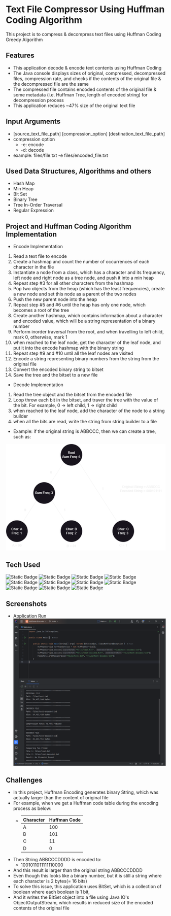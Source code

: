 # Text File Compressor Using Huffman Coding Algorithm

This project is to compress & decompress text files using Huffman Coding Greedy Algorithm

## Features

- This application decode & encode text contents using Huffman Coding
- The Java console displays sizes of original, compressed, decompressed files, compression rate, and checks if the contents of the original file & the decompressed file are the same
- The compressed file contains encoded contents of the original file & some metadata (i.e. Huffman Tree, length of encoded string) for decompression process
- This application reduces ~47% size of the original text file

## Input Arguments
- [source_text_file_path] [compression_option] [destination_text_file_path]
- compression option
  - -e: encode
  - -d: decode
- example: files/file.txt -e files/encoded_file.txt

## Used Data Structures, Algorithms and others
- Hash Map
- Min Heap
- Bit Set
- Binary Tree
- Tree In-Order Traversal
- Regular Expression

## Project and Huffman Coding Algorithm Implementation
- Encode Implementation
1. Read a text file to encode
2. Create a hashmap and count the number of occurrences of each character in the file
3. Instantiate a node from a class, which has a character and its frequency, left node and right node as a tree node, and push it into a min heap
4. Repeat step #3 for all other characters from the hashmap
5. Pop two objects from the heap (which has the least frequencies), create a new node and set this node as a parent of the two nodes
6. Push the new parent node into the heap
7. Repeat step #5 and #6 until the heap has only one node, which becomes a root of the tree
8. Create another hashmap, which contains information about a character and encoded value, which will be a string representation of a binary number
9. Perform inorder traversal from the root, and when travelling to left child, mark 0, otherwise, mark 1
10. when reached to the leaf node, get the character of the leaf node, and put it into the encode hashmap with the binary string
11. Repeat step #9 and #10 until all the leaf nodes are visited
12. Encode a string representing binary numbers from the string from the original file
13. Convert the encoded binary string to bitset
14. Save the tree and the bitset to a new file

- Decode Implementation
1. Read the tree object and the bitset from the encoded file
2. Loop throw each bit in the bitset, and traver the tree with the value of the bit. For example, 0 -> left child, 1 -> right child
3. when reached to the leaf node, add the character of the node to a string builder
4. when all the bits are read, write the string from string builder to a file

- Example: if the original string is ABBCCC, then we can create a tree, such as:

![](screenshot/Huffman_Diagram.png)

## Tech Used

![Static Badge](https://img.shields.io/badge/Java-blue)
![Static Badge](https://img.shields.io/badge/Huffman_Coding-blue)
![Static Badge](https://img.shields.io/badge/Greedy_Algorithm-blue)
![Static Badge](https://img.shields.io/badge/Recursion-blue)
![Static Badge](https://img.shields.io/badge/Iteration-blue)
![Static Badge](https://img.shields.io/badge/Binary_Tree-blue)
![Static Badge](https://img.shields.io/badge/Tree_Traversal-blue)
![Static Badge](https://img.shields.io/badge/Hash_Map-blue)
![Static Badge](https://img.shields.io/badge/Min_Heap-blue)
![Static Badge](https://img.shields.io/badge/Bit_Set-blue)
![Static Badge](https://img.shields.io/badge/JAVA_IO-blue)

## Screenshots

- Application Run
  ![form](screenshot/img.png)

## Challenges

- In this project, Huffman Encoding generates binary String, which was actually larger than the content of original file
- For example, when we get a Huffman code table during the encoding process as below: 
  - Character | Huffman Code
    ------------- | -------------
    A  | 100
    B  | 101
    C  | 11
    D  | 0
- Then String ABBCCCDDDD is encoded to:
  - 1001011011111110000
- And this result is larger than the original string ABBCCCDDDD
- Even though this looks like a binary number, but it is still a string where each character is 2 bytes(= 16 bits)
- To solve this issue, this application uses BitSet, which is a collection of boolean where each boolean is 1 bit, 
- And it writes the BitSet object into a file using Java IO's ObjectOutputStream, which results in reduced size of the encoded contents of the original file 
  
